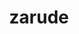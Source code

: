 ---
id: 893
title: zarude
types: [dark,grass]
image: https://raw.githubusercontent.com/PokeAPI/sprites/master/sprites/pokemon/893.png
---